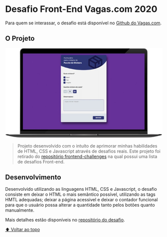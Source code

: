 # Desafio Front-End Vagas.com 2020
<!-- 
https://shields.io/
/github/repo-size/:user/:repo - tamanho do repositorio
/tokei/lines/:provider/:user/:repo - total de linhas
-->

<!-- ![GitHub repo size](https://img.shields.io/github/repo-size/iuricode/README-template?style=for-the-badge)
![GitHub language count](https://img.shields.io/github/languages/count/iuricode/README-template?style=for-the-badge) -->

<!-- Descrição sobre o desafio -->

Para quem se interassar, o desafio está disponível no [Github do Vagas.com](https://github.com/VAGAScom/desafio-front-end).

## O Projeto

![Mockup do projeto mostrando a tela do projeto em um notebook](./images/mockup.png)

> Projeto desenvolvido com o intuíto de aprimorar minhas habilidades de HTML, CSS e Javascript através de desafios reais. Este projeto foi retirado do [repositório frontend-challenges](https://github.com/felipefialho/frontend-challenges) na qual possui uma lista de desafios Front-end.

## Desenvolvimento

Desenvolvido utilizando as linguagens HTML, CSS e Javascript, o desafio consiste em deixar o HTML o mais semântico possível, utilizando as tags HMTL adequadas; deixar a página acessivel e deixar o contador funcional para que o usuário possa alterar a quantidade tanto pelos botões quanto manualmente.

Mais detalhes estão disponíveis no [repositório do desafio](https://github.com/VAGAScom/desafio-front-end).

[⬆ Voltar ao topo](#Desafio-Front-End-Vagas.com-2020)